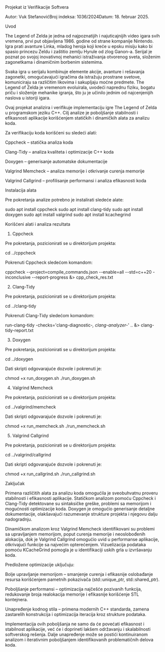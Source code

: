 Projekat iz Verifikacije Softvera

Autor: Vuk StefanovićBroj indeksa: 1036/2024Datum: 18. februar 2025.

Uvod

The Legend of Zelda je jedna od najpoznatijih i najuticajnijih video igara svih vremena, prvi put objavljena 1986. godine od strane kompanije Nintendo. Igra prati avanture Linka, mladog heroja koji kreće u epsku misiju kako bi spasio princezu Zeldu i zaštitio zemlju Hyrule od zlog Ganon-a. Serijal je poznat po svojoj inovativnoj mehanici istraživanja otvorenog sveta, složenim zagonetkama i dinamičnim borbenim sistemima.

Svaka igra u serijalu kombinuje elemente akcije, avanture i rešavanja zagonetki, omogućavajući igračima da istražuju prostrane svetove, komuniciraju sa različitim likovima i sakupljaju moćne predmete. The Legend of Zelda je vremenom evoluirala, uvodeći naprednu fiziku, bogatu priču i složenije mehanike igranja, što ju je učinilo jednim od najcenjenijih naslova u istoriji igara.



Ovaj projekat analizira i verifikuje implementaciju igre The Legend of Zelda u programskom jeziku C++. Cilj analize je poboljšanje stabilnosti i efikasnosti aplikacije korišćenjem statičkih i dinamičkih alata za analizu koda.

Za verifikaciju koda korišćeni su sledeći alati:

Cppcheck – statička analiza koda

Clang-Tidy – analiza kvaliteta i optimizacije C++ koda

Doxygen – generisanje automatske dokumentacije

Valgrind Memcheck – analiza memorije i otkrivanje curenja memorije

Valgrind Callgrind – profilisanje performansi i analiza efikasnosti koda

Instalacija alata

Pre pokretanja analize potrebno je instalirati sledeće alate:

sudo apt install cppcheck
sudo apt install clang-tidy
sudo apt install doxygen
sudo apt install valgrind
sudo apt install kcachegrind

Korišćeni alati i analiza rezultata

1. Cppcheck

Pre pokretanja, pozicionirati se u direktorijum projekta:

cd ../cppcheck

Pokrenuti Cppcheck sledećom komandom:

cppcheck --project=compile_commands.json --enable=all --std=c++20 -inconclusive --report-progress &> cpp_check_res.txt

2. Clang-Tidy

Pre pokretanja, pozicionirati se u direktorijum projekta:

cd ../clang-tidy

Pokrenuti Clang-Tidy sledećom komandom:

run-clang-tidy -checks='clang-diagnostic-*, clang-analyzer-*' .. &> clang-tidy-report.txt

3. Doxygen

Pre pokretanja, pozicionirati se u direktorijum projekta:

cd ../doxygen

Dati skripti odgovarajuće dozvole i pokrenuti je:

chmod +x run_doxygen.sh
./run_doxygen.sh

4. Valgrind Memcheck

Pre pokretanja, pozicionirati se u direktorijum projekta:

cd ../valgrind/memcheck

Dati skripti odgovarajuće dozvole i pokrenuti je:

chmod +x run_memcheck.sh
./run_memcheck.sh

5. Valgrind Callgrind

Pre pokretanja, pozicionirati se u direktorijum projekta:

cd ../valgrind/callgrind

Dati skripti odgovarajuće dozvole i pokrenuti je:

chmod +x run_callgrind.sh
./run_callgrind.sh

Zaključak

Primena različitih alata za analizu koda omogućila je sveobuhvatnu proveru stabilnosti i efikasnosti aplikacije. Statičkom analizom pomoću Cppcheck i Clang-Tidy detektovane su sintaksičke greške, problemi sa memorijom i mogućnosti optimizacije koda. Doxygen je omogućio generisanje detaljne dokumentacije, olakšavajući razumevanje strukture projekta i njegovu dalju nadogradnju.

Dinamičkom analizom kroz Valgrind Memcheck identifikovani su problemi sa upravljanjem memorijom, poput curenja memorije i neoslobođenih alokacija, dok je Valgrind Callgrind omogućio uvid u performanse aplikacije, otkrivajući funkcije sa najvećim opterećenjem. Vizuelizacija podataka pomoću KCacheGrind pomogla je u identifikaciji uskih grla u izvršavanju koda.

Predložene optimizacije uključuju:

Bolje upravljanje memorijom – smanjenje curenja i efikasnije oslobađanje resursa korišćenjem pametnih pokazivača (std::unique_ptr, std::shared_ptr).

Poboljšanje performansi – optimizacija najčešće pozivanih funkcija, redukovanje broja realokacija memorije i efikasnije korišćenje STL kontejnera.

Unapređenje kodnog stila – primena modernih C++ standarda, zamena zastarelih konstrukcija i optimizacija iteracija kroz strukture podataka.

Implementacija ovih poboljšanja ne samo da će povećati efikasnost i stabilnost aplikacije, već će i doprineti lakšem održavanju i skalabilnosti softverskog rešenja. Dalje unapređenje može se postići kontinuiranom analizom i iterativnim poboljšanjem identifikovanih problematičnih delova koda.
